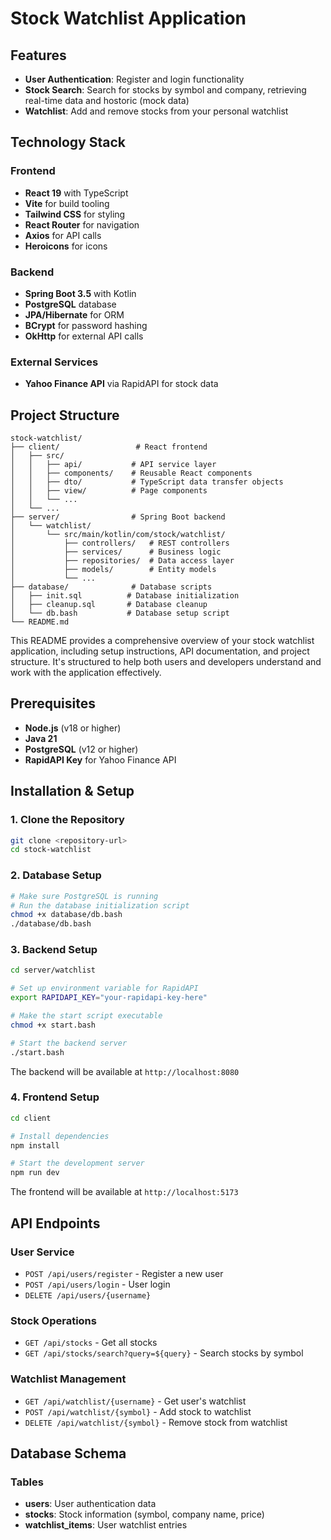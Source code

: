 # Stock Watchlist Application



## Features

- **User Authentication**: Register and login functionality
- **Stock Search**: Search for stocks by symbol and company, retrieving real-time data and hostoric (mock data)
- **Watchlist**: Add and remove stocks from your personal watchlist
## Technology Stack

### Frontend
- **React 19** with TypeScript
- **Vite** for build tooling
- **Tailwind CSS** for styling
- **React Router** for navigation
- **Axios** for API calls
- **Heroicons** for icons

### Backend
- **Spring Boot 3.5** with Kotlin
- **PostgreSQL** database
- **JPA/Hibernate** for ORM
- **BCrypt** for password hashing
- **OkHttp** for external API calls

### External Services
- **Yahoo Finance API** via RapidAPI for stock data

## Project Structure

```
stock-watchlist/
├── client/                 # React frontend
│   ├── src/
│   │   ├── api/           # API service layer
│   │   ├── components/    # Reusable React components
│   │   ├── dto/           # TypeScript data transfer objects
│   │   ├── view/          # Page components
│   │   └── ...
│   └── ...
├── server/                # Spring Boot backend
│   └── watchlist/
│       └── src/main/kotlin/com/stock/watchlist/
│           ├── controllers/   # REST controllers
│           ├── services/      # Business logic
│           ├── repositories/  # Data access layer
│           ├── models/        # Entity models
│           └── ...
├── database/              # Database scripts
│   ├── init.sql          # Database initialization
│   ├── cleanup.sql       # Database cleanup
│   └── db.bash           # Database setup script
└── README.md
```

This README provides a comprehensive overview of your stock watchlist application, including setup instructions, API documentation, and project structure. It's structured to help both users and developers understand and work with the application effectively.

## Prerequisites

- **Node.js** (v18 or higher)
- **Java 21**
- **PostgreSQL** (v12 or higher)
- **RapidAPI Key** for Yahoo Finance API

## Installation & Setup

### 1. Clone the Repository
```bash
git clone <repository-url>
cd stock-watchlist
```

### 2. Database Setup
```bash
# Make sure PostgreSQL is running
# Run the database initialization script
chmod +x database/db.bash
./database/db.bash
```

### 3. Backend Setup
```bash
cd server/watchlist

# Set up environment variable for RapidAPI
export RAPIDAPI_KEY="your-rapidapi-key-here"

# Make the start script executable
chmod +x start.bash

# Start the backend server
./start.bash
```

The backend will be available at `http://localhost:8080`

### 4. Frontend Setup
```bash
cd client

# Install dependencies
npm install

# Start the development server
npm run dev
```

The frontend will be available at `http://localhost:5173`

## API Endpoints

### User Service
- `POST /api/users/register` - Register a new user
- `POST /api/users/login` - User login
- `DELETE /api/users/{username}`

### Stock Operations
- `GET /api/stocks` - Get all stocks
- `GET /api/stocks/search?query=${query}` - Search stocks by symbol

### Watchlist Management
- `GET /api/watchlist/{username}` - Get user's watchlist
- `POST /api/watchlist/{symbol}` - Add stock to watchlist
- `DELETE /api/watchlist/{symbol}` - Remove stock from watchlist

## Database Schema

### Tables
- **users**: User authentication data
- **stocks**: Stock information (symbol, company name, price)
- **watchlist_items**: User watchlist entries
